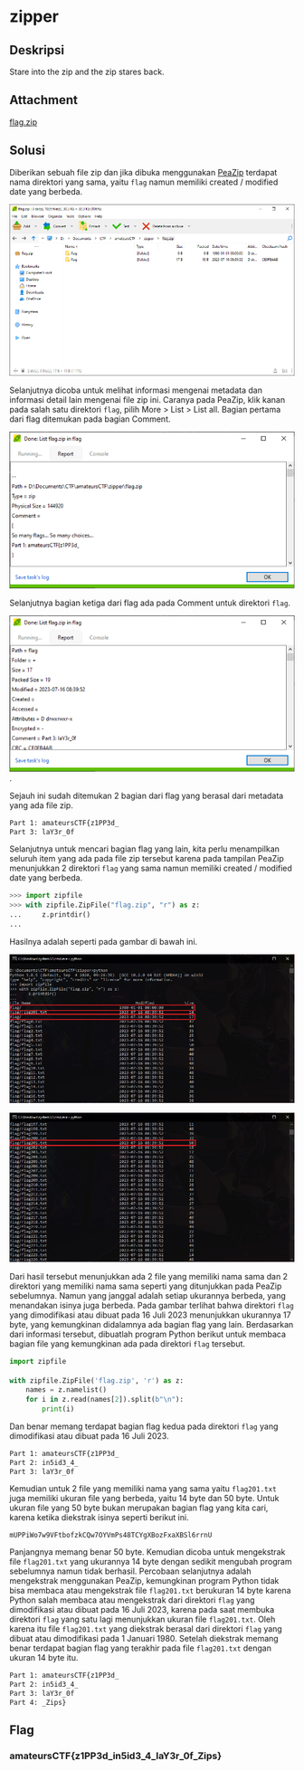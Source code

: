 # zipper

## Deskripsi
Stare into the zip and the zip stares back.

## Attachment
[flag.zip](./Challenge/flag.zip)

## Solusi
Diberikan sebuah file zip dan jika dibuka menggunakan [PeaZip](https://peazip.github.io/) terdapat nama direktori yang sama, yaitu `flag` namun memiliki created / modified date yang berbeda.

![Two same name directory but different modified date](./zipper-1.png)

Selanjutnya dicoba untuk melihat informasi mengenai metadata dan informasi detail lain mengenai file zip ini. Caranya pada PeaZip, klik kanan pada salah satu direktori `flag`, pilih More > List > List all.
Bagian pertama dari flag ditemukan pada bagian Comment.

![1st part of flag](./zipper-2.png)

Selanjutnya bagian ketiga dari flag ada pada Comment untuk direktori `flag`.

![3rd part of flag](./zipper-3.png).

Sejauh ini sudah ditemukan 2 bagian dari flag yang berasal dari metadata yang ada file zip.
```
Part 1: amateursCTF{z1PP3d_
Part 3: laY3r_0f
```

Selanjutnya untuk mencari bagian flag yang lain, kita perlu menampilkan seluruh item yang ada pada file zip tersebut karena pada tampilan PeaZip menunjukkan 2 direktori `flag` yang sama namun memiliki created / modified date yang berbeda.

```python
>>> import zipfile
>>> with zipfile.ZipFile("flag.zip", "r") as z:
...     z.printdir()
...
```

Hasilnya adalah seperti pada gambar di bawah ini.

![All items inside zip](./zipper-4.png)

![All items inside zip](./zipper-5.png)

Dari hasil tersebut menunjukkan ada 2 file yang memiliki nama sama dan 2 direktori yang memiliki nama sama seperti yang ditunjukkan pada PeaZip sebelumnya. 
Namun yang janggal adalah setiap ukurannya berbeda, yang menandakan isinya juga berbeda. Pada gambar terlihat bahwa direktori `flag` yang dimodifikasi atau dibuat pada 16 Juli 2023 menunjukkan ukurannya 17 byte, yang kemungkinan didalamnya ada bagian flag yang lain.
Berdasarkan dari informasi tersebut, dibuatlah program Python berikut untuk membaca bagian file yang kemungkinan ada pada direktori `flag` tersebut.

```python
import zipfile

with zipfile.ZipFile('flag.zip', 'r') as z:
    names = z.namelist()
    for i in z.read(names[2]).split(b"\n"):
        print(i)
```

Dan benar memang terdapat bagian flag kedua pada direktori `flag` yang dimodifikasi atau dibuat pada 16 Juli 2023.
```
Part 1: amateursCTF{z1PP3d_
Part 2: in5id3_4_
Part 3: laY3r_0f
```

Kemudian untuk 2 file yang memiliki nama yang sama yaitu `flag201.txt` juga memiliki ukuran file yang berbeda, yaitu 14 byte dan 50 byte. Untuk ukuran file yang 50 byte bukan merupakan bagian flag yang kita cari, karena ketika diekstrak isinya seperti berikut ini.
```
mUPPiWo7w9VFtbofzkCQw7OYVmPs48TCYgXBozFxaXBSl6rrnU
```
Panjangnya memang benar 50 byte. Kemudian dicoba untuk mengekstrak file `flag201.txt` yang ukurannya 14 byte dengan sedikit mengubah program sebelumnya namun tidak berhasil.
Percobaan selanjutnya adalah mengekstrak menggunakan PeaZip, kemungkinan program Python tidak bisa membaca atau mengekstrak file `flag201.txt` berukuran 14 byte karena Python salah membaca atau mengekstrak dari direktori `flag` yang dimodifikasi atau dibuat pada 16 Juli 2023, karena pada saat membuka direktori `flag` yang satu lagi menunjukkan ukuran file `flag201.txt`.
Oleh karena itu file `flag201.txt` yang diekstrak berasal dari direktori `flag` yang dibuat atau dimodifikasi pada 1 Januari 1980.
Setelah diekstrak memang benar terdapat bagian flag yang terakhir pada file `flag201.txt` dengan ukuran 14 byte itu.

```
Part 1: amateursCTF{z1PP3d_
Part 2: in5id3_4_
Part 3: laY3r_0f
Part 4: _Zips}
```

## Flag
### amateursCTF{z1PP3d_in5id3_4_laY3r_0f_Zips}